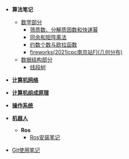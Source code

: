 <!-- docs/_sidebar.md -->

* **算法笔记**
  - [数学部分](note/算法/数学部分/README.md) 
    -  [筛质数、分解质因数和快速幂](note/算法/数学部分/筛质数、分解质因数和快速幂.md) 
    -  [同余和矩阵乘法](note/算法/数学部分/同余和矩阵乘法.md) 
    -  [约数个数与欧拉函数](note/算法/数学部分/约数个数与欧拉函数.md) 
    -  [fireworks(2021icpc南京站F)(几何分布)](note/算法/数学部分/fireworks(2021icpc南京站F)(几何分布).md) 
  - [数据结构部分](note/算法/数据结构部分/README.md) 
    -    [线段树](note/算法/数据结构部分/线段树.md) 
* [**计算机网络**](note/计算机网络/README.md) 
* [**计算机组成原理**](note/计算机组成原理/README.md) 
* [**操作系统**](note/操作系统/README.md) 
* [**机器人**](note/ros笔记/README.md) 
  * **Ros**
    * [Ros安装笔记](note/ros笔记/Ros的安装.md) 

* [Git使用笔记](note/git.md) 

